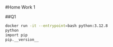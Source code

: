 #Home Work 1

##Q1 

```sh
docker run -it --entrypoint=bash python:3.12.8
python
import pip
pip.__version__
```